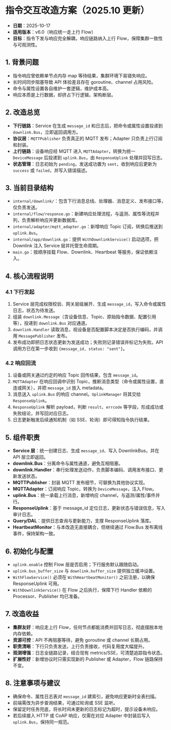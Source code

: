 # 指令交互改造方案（2025.10 更新）

- **日期**：2025-10-17  
- **适用版本**：v6.0（响应统一走上行 Flow）  
- **目标**：指令下发与响应完全解耦，响应链路纳入上行 Flow，保障集群一致性与可观测性。

## 1. 背景问题
- 指令响应曾依赖单节点内存 map 等待结果，集群环境下易错失响应。
- 长时间同步阻塞导致 API 体验差且存在 goroutine、channel 占用风险。
- 命令与属性设置各自维护一套逻辑，维护成本高。
- 响应本质是上行数据，却挤占下行逻辑，架构断层。

## 2. 改造总览
- **下行链路**：Service 在生成 `message_id` 和日志后，把命令或属性设置投递到 `downlink.Bus`，立即返回调用方。
- **协议层**：`MQTTPublisher` 负责真正的 MQTT 发布；Adapter 只负责上行订阅和封装。
- **上行链路**：设备响应经 MQTT 进入 `MQTTAdapter`，转换为统一 `DeviceMessage` 后投递到 `uplink.Bus`，由 `ResponseUplink` 处理并回写日志。
- **状态管理**：日志初始为 `pending`，发送成功置为 `sent`，收到响应后更新为 `success` 或 `failed`，并写入错误描述。

## 3. 当前目录结构
- `internal/downlink/`：包含下行消息总线、处理器、消息定义、发布接口等，仅负责发送。
- `internal/flow/response.go`：新建响应处理流程，与遥测、属性等流程并列，负责解析响应并更新数据库。
- `internal/adapter/mqtt_adapter.go`：新增响应 Topic 订阅，转换后推送到 `uplink.Bus`。
- `internal/app/downlink.go`：提供 `WithDownlinkService()` 启动选项，把 Downlink 注入 Service 层并托管生命周期。
- `main.go`：按顺序挂载 Flow、Downlink、Heartbeat 等服务，保证依赖注入。

## 4. 核心流程说明
### 4.1 下行发起
1. Service 层完成权限校验、网关层级展开、生成 `message_id`，写入命令或属性日志，状态为待发送。  
2. 组装 `downlink.Message`（含设备信息、Topic、原始指令数据、配置引用等），投递到 `downlink.Bus` 对应通道。  
3. `downlink.Handler` 读取消息，视设备是否配置脚本决定是否执行编码，并调用 `MessagePublisher` 发布。  
4. 发布成功即把日志状态更新为发送成功；失败则记录错误并标记为失败。API 调用方已在第一步收到 `{message_id, status: "sent"}`。

### 4.2 响应回流
1. 设备或网关通过约定的响应 Topic 回传结果，包含 `message_id`。  
2. `MQTTAdapter` 在响应回调中识别 Topic，推断消息类型（命令或属性设置，直连或网关），并把 `message_id` 放入 metadata。  
3. 消息送入 `uplink.Bus` 的响应 channel。`UplinkManager` 将其交给 `ResponseUplink`。  
4. `ResponseUplink` 解析 payload，判断 `result`、`errcode` 等字段，形成成功或失败结论，并写回对应日志。  
5. 日志更新触发后续通知机制（如 SSE、轮询）即可得知指令执行结果。

## 5. 组件职责
- **Service 层**：统一创建日志、生成 `message_id`、写入 DownlinkBus，并在 API 层立即返回。  
- **downlink.Bus**：分离命令与属性通道，避免互相阻塞。  
- **downlink.Handler**：串行处理发送动作，负责脚本编码、调用发布接口、更新发送状态。  
- **MQTTPublisher**：封装 MQTT 发布细节，可替换为其他协议实现。  
- **MQTTAdapter**：订阅响应 Topic，转换为 `DeviceMessage`，注入 Flow。  
- **uplink.Bus**：统一承载上行消息，新增响应 channel，与遥测/属性/事件并行。  
- **ResponseUplink**：基于 message_id 定位日志，更新状态与错误信息，写入审计日志。  
- **Query/DAL**：提供日志查询与更新能力，支撑 ResponseUplink 落库。  
- **HeartbeatMonitor**：与本改造无直接耦合，但继续通过 Flow.Bus 发布离线事件，保持架构一致。

## 6. 初始化与配置
- `uplink.enable` 控制 Flow 层是否启用；下行服务默认跟随启动。  
- `uplink.bus_buffer_size` 与 `downlink.buffer_size` 提供独立缓冲设置。  
- `WithFlowService()` 必须在 `WithHeartbeatMonitor()` 之前注册，以确保 ResponseUplink 可用。  
- `WithDownlinkService()` 在 Flow 之后执行，保障下行 Handler 依赖的 Processor、Publisher 均已准备。

## 7. 改造收益
- **集群友好**：响应走上行 Flow，任何节点都能消费并回写日志，彻底摆脱本地内存依赖。  
- **资源可控**：API 不再阻塞等待，避免 goroutine 或 channel 长期占用。  
- **职责清晰**：下行只负责发送，上行负责接收，代码复用度大幅提升。  
- **观测增强**：日志全链路记录，结合现有 metrics/SSE，可清楚追踪指令状态。  
- **扩展性好**：新增协议时只需实现新的 Publisher 或 Adapter，Flow 链路保持不变。

## 8. 注意事项与建议
- 确保命令、属性日志表对 `message_id` 建索引，避免响应更新时全表扫描。  
- 前端需改为异步查询结果，可通过轮询或 SSE 监听。  
- 保留定时任务兜底，将长时间未更新的日志标记为超时，提示设备未响应。  
- 若后续接入 HTTP 或 CoAP 响应，仅需在对应 Adapter 中封装后写入 `uplink.Bus`，保持同一规范。
